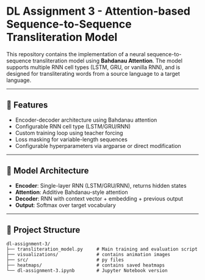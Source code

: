 # DL Assignment 3 - Attention-based Sequence-to-Sequence Transliteration Model

This repository contains the implementation of a neural sequence-to-sequence transliteration model using **Bahdanau Attention**. The model supports multiple RNN cell types (LSTM, GRU, or vanilla RNN), and is designed for transliterating words from a source language to a target language.

---

## 📌 Features

- Encoder-decoder architecture using Bahdanau attention
- Configurable RNN cell type (LSTM/GRU/RNN)
- Custom training loop using teacher forcing
- Loss masking for variable-length sequences
- Configurable hyperparameters via argparse or direct modification

---

## 🧠 Model Architecture

- **Encoder**: Single-layer RNN (LSTM/GRU/RNN), returns hidden states
- **Attention**: Additive Bahdanau-style attention
- **Decoder**: RNN with context vector + embedding + previous output
- **Output**: Softmax over target vocabulary

---
## 📁 Project Structure

```
dl-assignment-3/
├── transliteration_model.py     # Main training and evaluation script
├── visualizations/              # contains animation images
├── src/                         # py files
├── heatmaps/                    # contains saved heatmaps
└── dl-assignment-3.ipynb        # Jupyter Notebook version
```
